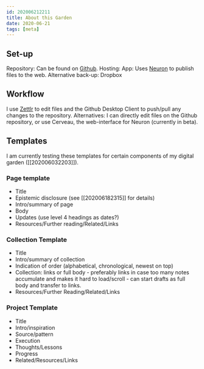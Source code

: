 ```yaml
---
id: 202006212211
title: About this Garden
date: 2020-06-21
tags: [meta]
---
```


## Set-up
Repository: Can be found on [Github](https://github.com/EyebrowHairs/eyebrowhairs.zettel.page).
Hosting: 
App: Uses [Neuron](https://neuron.zettel.page/) to publish files to the web.
Alternative back-up: Dropbox

## Workflow
I use [Zettlr](https://www.zettlr.com/) to edit files and the Github Desktop Client to push/pull any changes to the repository.
Alternatives: I can directly edit files on the Github repository, or use Cerveau, the web-interface for Neuron (currently in beta).

## Templates
I am currently testing these templates for certain components of my digital garden ([[202006032203]]).

### Page template
- Title
- Epistemic disclosure (see [[202006182315]] for details)
- Intro/summary of page
- Body
- Updates (use level 4 headings as dates?)
- Resources/Further reading/Related/Links

### Collection Template
- Title
- Intro/summary of collection
- Indication of order (alphabetical, chronological, newest on top)
- Collection: links or full body - preferably links in case too many notes accumulate and makes it hard to load/scroll - can start drafts as full body and transfer to links.
- Resources/Further Reading/Related/Links

### Project Template
- Title
- Intro/inspiration
- Source/pattern
- Execution
- Thoughts/Lessons
- Progress
- Related/Resources/Links
